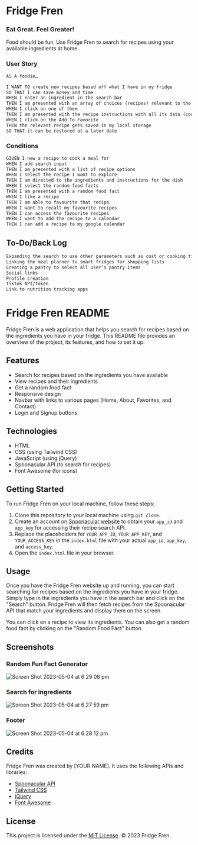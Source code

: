 # Fridge Fren

### Eat Great. Feel Greater!

Food should be fun. Use Fridge Fren to search for recipes using your available ingredients at home. 

### User Story

```md
AS A foodie…

I WANT TO create new recipes based off what I have in my fridge
SO THAT I can save money and time
WHEN I enter an ingredient in the search bar
THEN I am presented with an array of choices (recipes) relevant to the search input
WHEN I click on one of them
THEN I am presented with the recipe instructions with all its data (cooking method, ingredients, calories, time, cuisine)
WHEN I click on the Add To Favorite
THEN the relevant recipe gets saved in my local storage 
SO THAT it can be restored at a later date
```

### Conditions 
```md
GIVEN I new a recipe to cook a meal for 
WHEN I add search input 
THEN I am presented with a list of recipe options
WHEN I select the recipe I want to explore 
THEN I am directed to the ingredients and instructions for the dish 
WHEN I select the random food facts 
THEN I am presented with a random food fact 
WHEN I like a recipe 
THEN I am able to favourite that recipe 
WHEN I want to recall my favourite recipes 
THEN I can access the favourite recipes 
WHEN I want to add the recipe to a calendar 
THEN I can add a recipe to my google calendar 
```


## To-Do/Back Log
```md
Expanding the search to use other parameters such as cost or cooking time 
Linking the meal planner to smart fridges for shopping lists 
Creating a pantry to select all user’s pantry items
Social links 
Profile creation
Tiktok API/token 
Link to nutrition tracking apps 
```


# Fridge Fren README

Fridge Fren is a web application that helps you search for recipes based on the ingredients you have in your fridge. This README file provides an overview of the project, its features, and how to set it up.

## Features

- Search for recipes based on the ingredients you have available
- View recipes and their ingredients
- Get a random food fact
- Responsive design
- Navbar with links to various pages (Home, About, Favorites, and Contact)
- Login and Signup buttons

## Technologies

- HTML
- CSS (using Tailwind CSS)
- JavaScript (using jQuery)
- Spoonacular API (to search for recipes)
- Font Awesome (for icons)

## Getting Started

To run Fridge Fren on your local machine, follow these steps:

1. Clone this repository to your local machine using `git clone`.
2. Create an account on [Spoonacular website](https://spoonacular.com/food-api) to obtain your `app_id` and `app_key` for accessing their recipe search API.
4. Replace the placeholders for `YOUR_APP_ID`, `YOUR_APP_KEY`, and `YOUR_ACCESS_KEY` in the `index.html` file with your actual `app_id`, `app_key`, and `access_key`.
5. Open the `index.html` file in your browser.

## Usage

Once you have the Fridge Fren website up and running, you can start searching for recipes based on the ingredients you have in your fridge. Simply type in the ingredients you have in the search bar and click on the "Search" button. Fridge Fren will then fetch recipes from the Spoonacular API that match your ingredients and display them on the screen.

You can click on a recipe to view its ingredients. You can also get a random food fact by clicking on the "Random Food Fact" button.

## Screenshots

### Random Fun Fact Generator

![Screen Shot 2023-05-04 at 6 29 08 pm](https://user-images.githubusercontent.com/126050763/236151778-c4093b8b-bf2a-43a5-85aa-5ad268dc909a.png)

### Search for ingredients

![Screen Shot 2023-05-04 at 6 27 59 pm](https://user-images.githubusercontent.com/126050763/236152208-261e27fc-0a28-455d-b361-08b914133b0b.png)

### Footer 
![Screen Shot 2023-05-04 at 6 28 12 pm](https://user-images.githubusercontent.com/126050763/236152068-0f51f3f1-f68e-4c51-b508-3f98bd164cd4.png)


## Credits

Fridge Fren was created by [YOUR NAME]. It uses the following APIs and libraries:

- [Spoonacular API](https://spoonacular.com/food-api)
- [Tailwind CSS](https://tailwindcss.com/)
- [jQuery](https://jquery.com/)
- [Font Awesome](https://fontawesome.com/)

## License

This project is licensed under the [MIT License](LICENSE).
© 2023 Fridge Fren

